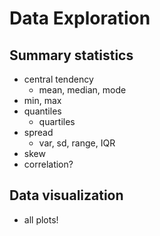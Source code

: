 

# Data Exploration


## Summary statistics

 - central tendency
   - mean, median, mode
 - min, max
 - quantiles
   - quartiles
 - spread
   - var, sd, range, IQR
 - skew
 - correlation?


## Data visualization

 - all plots!


